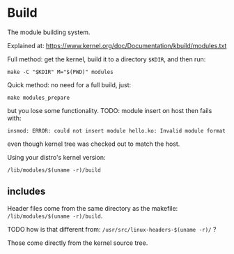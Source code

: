 # Build

The module building system.

Explained at: <https://www.kernel.org/doc/Documentation/kbuild/modules.txt>

Full method: get the kernel, build it to a directory `$KDIR`, and then run:

	make -C "$KDIR" M="$(PWD)" modules

Quick method: no need for a full build, just:

    make modules_prepare

but you lose some functionality. TODO: module insert on host then fails with:

    insmod: ERROR: could not insert module hello.ko: Invalid module format

even though kernel tree was checked out to match the host.

Using your distro's kernel version:

	/lib/modules/$(uname -r)/build

## includes

Header files come from the same directory as the makefile: `/lib/modules/$(uname -r)/build`.

TODO how is that different from: `/usr/src/linux-headers-$(uname -r)/` ?

Those come directly from the kernel source tree.
